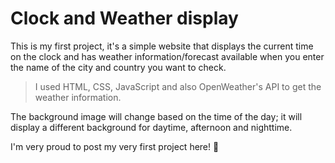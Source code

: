 # Clock and Weather display

This is my first project, it's a simple website that displays the current time on the clock and has weather information/forecast available when you enter the name of the city and country you want to check.

> I used HTML, CSS, JavaScript and also OpenWeather's API to get the weather information.

The background image will change based on the time of the day; it will display a different background for daytime, afternoon and nighttime.

I'm very proud to post my very first project here! 💜